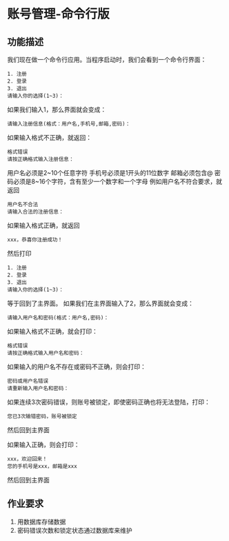# 账号管理-命令行版

## 功能描述

我们现在做一个命令行应用。当程序启动时，我们会看到一个命令行界面：

```
1. 注册
2. 登录
3. 退出
请输入你的选择(1~3)：
```

如果我们输入1，那么界面就会变成：

```
请输入注册信息(格式：用户名,手机号,邮箱,密码)：
```

如果输入格式不正确，就返回：

```
格式错误
请按正确格式输入注册信息：
```

用户名必须是2~10个任意字符
手机号必须是1开头的11位数字
邮箱必须包含@
密码必须是8~16个字符，含有至少一个数字和一个字母
例如用户名不符合要求，就返回

```
用户名不合法
请输入合法的注册信息：
```

如果输入格式正确，就返回

```
xxx，恭喜你注册成功！
```

然后打印

```
1. 注册
2. 登录
3. 退出
请输入你的选择(1~3)：
```

等于回到了主界面。 如果我们在主界面输入了2，那么界面就会变成：

```
请输入用户名和密码(格式：用户名,密码)：
```

如果输入格式不正确，就会打印：

```
格式错误
请按正确格式输入用户名和密码：
```

如果输入的用户名不存在或密码不正确，则会打印：

```
密码或用户名错误
请重新输入用户名和密码：
```

如果连续3次密码错误，则账号被锁定，即使密码正确也将无法登陆，打印：

```
您已3次输错密码，账号被锁定
```

然后回到主界面

如果输入正确，则会打印：

```
xxx，欢迎回来！
您的手机号是xxx，邮箱是xxx
```

然后回到主界面

## 作业要求

1. 用数据库存储数据
2. 密码错误次数和锁定状态通过数据库来维护